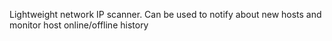 Lightweight network IP scanner. Can be used to notify about new hosts and monitor host online/offline history
